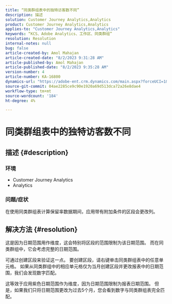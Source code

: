 ```yaml
---
title: “同类群组表中的独特访客数不同”
description: 描述
solution: Customer Journey Analytics,Analytics
product: Customer Journey Analytics,Analytics
applies-to: "Customer Journey Analytics,Analytics"
keywords: “KCS、Adobe Analytics、工作区、同类群组”
resolution: Resolution
internal-notes: null
bug: false
article-created-by: Amol Mahajan
article-created-date: "8/2/2023 9:31:28 AM"
article-published-by: Amol Mahajan
article-published-date: "8/2/2023 9:35:28 AM"
version-number: 4
article-number: KA-16800
dynamics-url: "https://adobe-ent.crm.dynamics.com/main.aspx?forceUCI=1&pagetype=entityrecord&etn=knowledgearticle&id=0ff79d59-1731-ee11-bdf3-6045bd006b3d"
source-git-commit: 04ae2285ce9c90e1920a69d513dca72a26e8dae4
workflow-type: tm+mt
source-wordcount: '184'
ht-degree: 4%

---
```


# 同类群组表中的独特访客数不同

## 描述 {#description}


### <b>环境</b>

- Customer Journey Analytics
- Analytics




### <b>问题/症状</b>

在使用同类群组表计算保留率数据期间，应用带有附加条件的区段会更改列。


## 解决方法 {#resolution}


这是因为日期范围用作维度，这会特别将区段的范围限制为该日期范围。 而在同类群组中，它会考虑完整的日期范围。

可通过创建区段来验证这一点。 要创建区段，请右键单击同类群组表中的任意单元格。 如果从同类群组中的相应单元格仅为当月创建区段并更改报表中的日期范围，我们会发现数字匹配。

这等效于应用紫色日期范围作为维度，因为日期范围限制为报表日期范围。 但是，如果我们只将日期范围更改为过去5个月，您会看到数字与同类群组表完全匹配。






